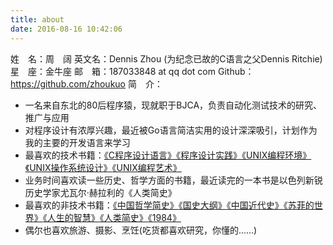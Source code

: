 ```yaml
---
title: about
date: 2016-08-16 10:42:06
---
```

姓　名：周　阔
英文名：Dennis Zhou (为纪念已故的C语言之父Dennis Ritchie)
星　座：金牛座
邮　箱：187033848 at qq dot com
Github：https://github.com/zhoukuo
简　介：
* 一名来自东北的80后程序猿，现就职于BJCA，负责自动化测试技术的研究、推广与应用
* 对程序设计有浓厚兴趣，最近被Go语言简洁实用的设计深深吸引，计划作为我的主要的开发语言来学习
* 最喜欢的技术书籍：[《C程序设计语言》](https://book.douban.com/subject/1139336/)[《程序设计实践》](https://book.douban.com/subject/1173548/)[《UNIX编程环境》](https://book.douban.com/subject/1033144/)[《UNIX操作系统设计》](https://book.douban.com/subject/1035710/)[《UNIX编程艺术》](https://book.douban.com/subject/1467587/)
* 业务时间喜欢读一些历史、哲学方面的书籍，最近读完的一本书是以色列新锐历史学家尤瓦尔·赫拉利的《人类简史》
* 最喜欢的非技术书籍：[《中国哲学简史》](https://book.douban.com/subject/20501147/)[《国史大纲》](https://book.douban.com/subject/6004630/)[《中国近代史》](https://book.douban.com/subject/25913359/)[《苏菲的世界》](https://book.douban.com/subject/2284311/)[《人生的智慧》](https://book.douban.com/subject/1292409/)[《人类简史》](https://book.douban.com/subject/25985021/)[《1984》](https://book.douban.com/subject/5299764/)
* 偶尔也喜欢旅游、摄影、烹饪(吃货都喜欢研究，你懂的......)

